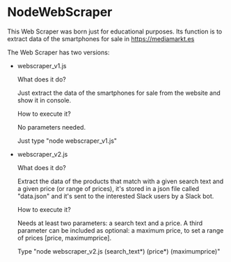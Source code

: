 # NodeWebScraper
This Web Scraper was born just for educational purposes. Its function is to extract data of the smartphones for sale in https://mediamarkt.es

The Web Scraper has two versions:
- webscraper_v1.js
  
  What does it do?
  
  Just extract the data of the smartphones for sale from the website and show it in console.
  
  How to execute it?
  
  No parameters needed.
  
  Just type "node webscraper_v1.js"

- webscraper_v2.js

  What does it do?
  
  Extract the data of the products that match with a given search text and a given price (or range of prices), it's stored in a json file called "data.json" and it's sent to the interested Slack users by a Slack bot.
  
  How to execute it?
  
  Needs at least two parameters: a search text and a price. A third parameter can be included as optional: a maximum price, to set a range of prices [price, maximumprice].
  
  Type "node webscraper_v2.js (search_text*) (price*) (maximumprice)"

